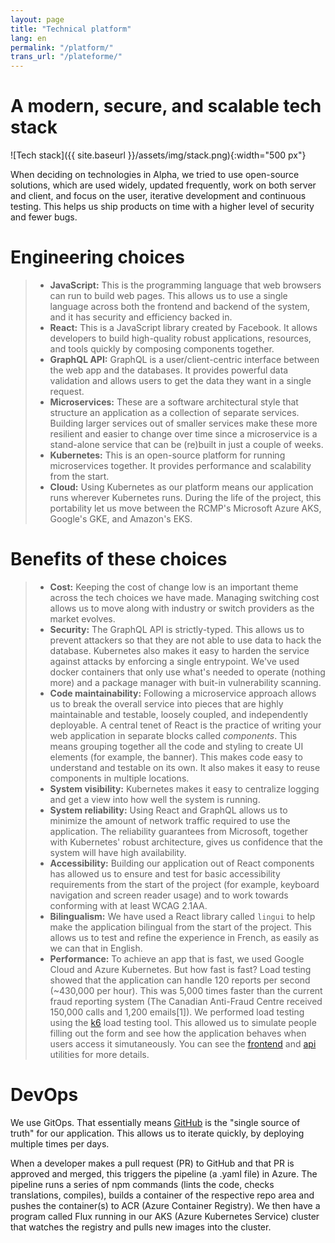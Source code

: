 ```yaml
---
layout: page
title: "Technical platform"
lang: en
permalink: "/platform/"
trans_url: "/plateforme/"
---
```


# A modern, secure, and scalable tech stack

![Tech stack]({{ site.baseurl }}/assets/img/stack.png){:width="500 px"}

When deciding on technologies in Alpha, we tried to use open-source solutions, which are used widely, updated frequently, work on both server and client, and focus on the user, iterative development and continuous testing. This helps us ship products on time with a higher level of security and fewer bugs.

# Engineering choices
 > * **JavaScript:** This is the programming language that web browsers can run to build web pages. This allows us to use a single language across both the frontend and backend of the system, and it has security and efficiency backed in.
 > * **React:** This is a JavaScript library created by Facebook. It allows developers to build high-quality robust applications, resources, and tools quickly by composing components together.
 > * **GraphQL API:** GraphQL is a user/client-centric interface between the web app and the databases. It provides powerful data validation and allows users to get the data they want in a single request.
 > * **Microservices:** These are a software architectural style that structure an application as a collection of separate services. Building larger services out of smaller services make these more resilient and easier to change over time since a microservice is a stand-alone service that can be (re)built in just a couple of weeks.
 > * **Kubernetes:** This is an open-source platform for running microservices together. It provides performance and scalability from the start. 
 > * **Cloud:** Using Kubernetes as our platform means our application runs wherever Kubernetes runs. During the life of the project, this portability let us move between the RCMP's Microsoft Azure AKS, Google's GKE, and Amazon's EKS.

# Benefits of these choices
> *  **Cost:** Keeping the cost of change low is an important theme across the tech choices we have made. Managing switching cost allows us to move along with industry or switch providers as the market evolves.
> *  **Security:** The GraphQL API is strictly-typed. This allows us to prevent attackers so that they are not able to use data to hack the database. Kubernetes also makes it easy to harden the service against attacks by enforcing a single entrypoint. We've used docker containers that only use what's needed to operate (nothing more) and a package manager with buit-in vulnerability scanning.
> *  **Code maintainability:** Following a microservice approach allows us to break the overall service into pieces that are highly maintainable and testable, loosely coupled, and independently deployable. A central tenet of React is the practice of writing your web application in separate blocks called _components_. This means grouping together all the code and styling to create UI elements (for example, the banner). This makes code easy to understand and testable on its own. It also makes it easy to reuse components in multiple locations. 
> *  **System visibility:** Kubernetes makes it easy to centralize logging and get a view into how well the system is running.
> *  **System reliability:** Using React and GraphQL allows us to minimize the amount of network traffic required to use the application. The reliability guarantees from Microsoft, together with Kubernetes' robust architecture, gives us confidence that the system will have high availability.
> *  **Accessibility:** Building our application out of React components has allowed us to ensure and test for basic accessibility requirements from the start of the project (for example, keyboard navigation and screen reader usage) and to work towards conforming with at least WCAG 2.1AA.
> *  **Bilingualism:** We have used a React library called `lingui` to help make the application bilingual from the start of the project. This allows us to test and refine the experience in French, as easily as we can that in English.
> *  **Performance:** To achieve an app that is fast, we used Google Cloud and Azure Kubernetes. But how fast is fast? Load testing showed that the application can handle 120 reports per second (~430,000 per hour). This was 5,000 times faster than the current fraud reporting system (The Canadian Anti-Fraud Centre received 150,000 calls and 1,200 emails[1]). We performed load testing using the [k6](https://docs.k6.io) load testing tool. This allowed us to simulate people filling out the form and see how the application behaves when users access it simutaneously. You can see the [frontend](https://github.com/cds-snc/report-a-cybercrime/blob/master/frontend/utils/loadTesting.js) and [api](https://github.com/cds-snc/report-a-cybercrime/blob/master/api/utils/loadTesting.js) utilities for more details.
  
# DevOps

We use GitOps. That essentially means [GitHub](https://github.com/cds-snc/report-a-cybercrime) is the "single source of truth" for our application. This allows us to iterate quickly, by deploying multiple times per days.

When a developer makes a pull request (PR) to GitHub and that PR is approved and merged, this triggers the pipeline (a .yaml file) in Azure. The pipeline runs a series of npm commands (lints the code, checks translations, compiles), builds a container of the respective repo area and pushes the container(s) to ACR (Azure Container Registry). We then have a program called Flux running in our AKS (Azure Kubernetes Service) cluster that watches the registry and pulls new images into the cluster.
